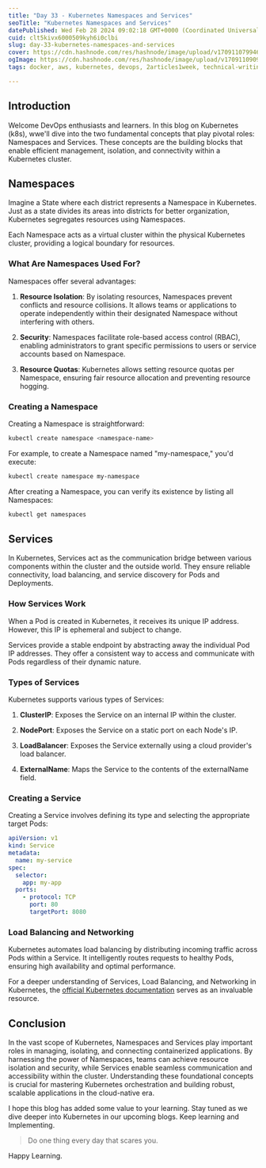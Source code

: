 ```yaml
---
title: "Day 33 - Kubernetes Namespaces and Services"
seoTitle: "Kubernetes Namespaces and Services"
datePublished: Wed Feb 28 2024 09:02:18 GMT+0000 (Coordinated Universal Time)
cuid: clt5kivx6000509kyh6i0clbi
slug: day-33-kubernetes-namespaces-and-services
cover: https://cdn.hashnode.com/res/hashnode/image/upload/v1709110799468/2e2b8794-b283-4927-b849-e059853eb5fb.png
ogImage: https://cdn.hashnode.com/res/hashnode/image/upload/v1709110909382/b963116c-8090-4030-a1df-917218a65958.png
tags: docker, aws, kubernetes, devops, 2articles1week, technical-writing-1, devops-articles, devops-journey, 90daysofdevops, namespaces, trainwithshubham, 90daysofdevops-chanllenge, devopscommunity

---
```


## Introduction

Welcome DevOps enthusiasts and learners. In this blog on Kubernetes (k8s), wwe'll dive into the two fundamental concepts that play pivotal roles: Namespaces and Services. These concepts are the building blocks that enable efficient management, isolation, and connectivity within a Kubernetes cluster.

## Namespaces

Imagine a State where each district represents a Namespace in Kubernetes. Just as a state divides its areas into districts for better organization, Kubernetes segregates resources using Namespaces.

Each Namespace acts as a virtual cluster within the physical Kubernetes cluster, providing a logical boundary for resources.

### What Are Namespaces Used For?

Namespaces offer several advantages:

1. **Resource Isolation**: By isolating resources, Namespaces prevent conflicts and resource collisions. It allows teams or applications to operate independently within their designated Namespace without interfering with others.
    
2. **Security**: Namespaces facilitate role-based access control (RBAC), enabling administrators to grant specific permissions to users or service accounts based on Namespace.
    
3. **Resource Quotas**: Kubernetes allows setting resource quotas per Namespace, ensuring fair resource allocation and preventing resource hogging.
    

### Creating a Namespace

Creating a Namespace is straightforward:

```bash
kubectl create namespace <namespace-name>
```

For example, to create a Namespace named "my-namespace," you'd execute:

```bash
kubectl create namespace my-namespace
```

After creating a Namespace, you can verify its existence by listing all Namespaces:

```bash
kubectl get namespaces
```

## Services

In Kubernetes, Services act as the communication bridge between various components within the cluster and the outside world. They ensure reliable connectivity, load balancing, and service discovery for Pods and Deployments.

### How Services Work

When a Pod is created in Kubernetes, it receives its unique IP address. However, this IP is ephemeral and subject to change.

Services provide a stable endpoint by abstracting away the individual Pod IP addresses. They offer a consistent way to access and communicate with Pods regardless of their dynamic nature.

### Types of Services

Kubernetes supports various types of Services:

1. **ClusterIP**: Exposes the Service on an internal IP within the cluster.
    
2. **NodePort**: Exposes the Service on a static port on each Node's IP.
    
3. **LoadBalancer**: Exposes the Service externally using a cloud provider's load balancer.
    
4. **ExternalName**: Maps the Service to the contents of the externalName field.
    

### Creating a Service

Creating a Service involves defining its type and selecting the appropriate target Pods:

```yaml
apiVersion: v1
kind: Service
metadata:
  name: my-service
spec:
  selector:
    app: my-app
  ports:
    - protocol: TCP
      port: 80
      targetPort: 8080
```

### Load Balancing and Networking

Kubernetes automates load balancing by distributing incoming traffic across Pods within a Service. It intelligently routes requests to healthy Pods, ensuring high availability and optimal performance.

For a deeper understanding of Services, Load Balancing, and Networking in Kubernetes, the [official Kubernetes documentation](https://kubernetes.io/docs/concepts/services-networking/) serves as an invaluable resource.

## Conclusion

In the vast scope of Kubernetes, Namespaces and Services play important roles in managing, isolating, and connecting containerized applications. By harnessing the power of Namespaces, teams can achieve resource isolation and security, while Services enable seamless communication and accessibility within the cluster. Understanding these foundational concepts is crucial for mastering Kubernetes orchestration and building robust, scalable applications in the cloud-native era.

I hope this blog has added some value to your learning. Stay tuned as we dive deeper into Kubernetes in our upcoming blogs. Keep learning and Implementing.

> Do one thing every day that scares you.

Happy Learning.